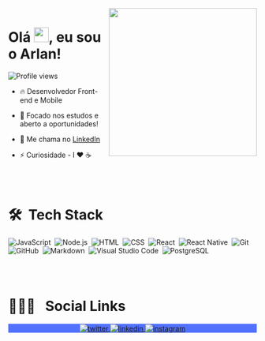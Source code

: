 <img align="right" height="300em" src="https://user-images.githubusercontent.com/43690080/155626595-91a9e15b-ac06-4673-99dc-2a95557624bf.png"/>

<h1 align="left">Olá <img src="https://raw.githubusercontent.com/kaueMarques/kaueMarques/master/hi.gif" width="30px">, eu sou o Arlan!</h1>
<p align="left"> <img src="https://komarev.com/ghpvc/?username=ArlanBiati&color=5271FF" alt="Profile views" /> </p>

- 🔥 Desenvolvedor Front-end e Mobile 

- 🔭 Focado nos estudos e aberto a oportunidades!

- 🚀 Me chama no [LinkedIn](https://www.linkedin.com/in/arlan-biati-2b3512115/)

- ⚡ Curiosidade - I ❤️️ ☕

<br><br>

# 🛠 &nbsp;Tech Stack

![JavaScript](https://img.shields.io/badge/-JavaScript-05122A?style=flat&logo=javascript)&nbsp;
![Node.js](https://img.shields.io/badge/-Node.js-05122A?style=flat&logo=node.js)&nbsp;
![HTML](https://img.shields.io/badge/-HTML-05122A?style=flat&logo=HTML5)&nbsp;
![CSS](https://img.shields.io/badge/-CSS-05122A?style=flat&logo=CSS3&logoColor=1572B6)&nbsp;
![React](https://img.shields.io/badge/-React-05122A?style=flat&logo=react)&nbsp;
![React Native](https://img.shields.io/badge/-React%20Native-05122A?style=flat&logo=react)&nbsp;
![Git](https://img.shields.io/badge/-Git-05122A?style=flat&logo=git)&nbsp;
![GitHub](https://img.shields.io/badge/-GitHub-05122A?style=flat&logo=github)&nbsp;
![Markdown](https://img.shields.io/badge/-Markdown-05122A?style=flat&logo=markdown)&nbsp;
![Visual Studio Code](https://img.shields.io/badge/-Visual%20Studio%20Code-05122A?style=flat&logo=visual-studio-code&logoColor=007ACC)&nbsp;
![PostgreSQL](https://img.shields.io/badge/-PostgreSQL-05122A?style=flat&logo=postgresql)&nbsp;

<br><br>

# 🧔🏻‍♂️ &nbsp; Social Links

<p align="center" style="background:#5271FF">
<a href="https://twitter.com/b14ti" target="_blank">
  <img align="center" src="https://img.shields.io/badge/-ArlanBiati-05122A?style=flat&logo=twitter" alt="twitter"/>  
</a>
<a href="https://linkedin.com/in/ArlanBiati" target="_blank">
  <img align="center" src="https://img.shields.io/badge/-ArlanBiati-05122A?style=flat&logo=linkedin" alt="linkedin"/>
</a>
<a href="https://instagram.com/arlangbiati" target="_blank">
 <img align="center" src="https://img.shields.io/badge/-ArlanBiati-05122A?style=flat&logo=instagram" alt="instagram"/>
</a>
</p>
